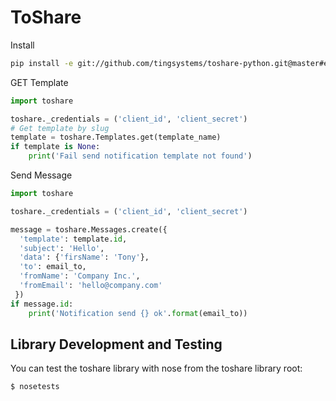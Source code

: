 # ToShare

Install
```sh
pip install -e git://github.com/tingsystems/toshare-python.git@master#egg=toshare
```
GET Template

```python
import toshare

toshare._credentials = ('client_id', 'client_secret')
# Get template by slug
template = toshare.Templates.get(template_name)
if template is None:
    print('Fail send notification template not found')

```

Send Message

```python
import toshare

toshare._credentials = ('client_id', 'client_secret')

message = toshare.Messages.create({
  'template': template.id,
  'subject': 'Hello',
  'data': {'firsName': 'Tony'},
  'to': email_to,
  'fromName': 'Company Inc.',
  'fromEmail': 'hello@company.com'
 })
if message.id:
    print('Notification send {} ok'.format(email_to))

```

## Library Development and Testing

You can test the toshare library with nose from the toshare library root:

```sh
$ nosetests
```
